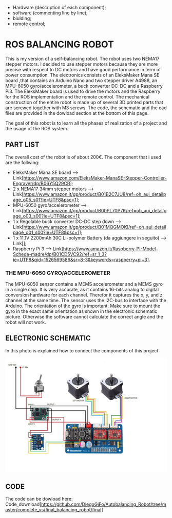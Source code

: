 - Hardware (description of each component);
- software (commenting line by line);
- biulding;
- remote control;

# ROS BALANCING ROBOT

This is my version of a self-balancing robot. The robot uses two NEMA17 stepper motors. I decided to use stepper motors because they are more precise with respect to DC motors and have good performance in term of power consumption.
The electronics consists of an EleksMaker Mana SE board ,that contains an Arduino Nano and two stepper driver A4988, an MPU-6050 gyro/accelerometer, a buck converter DC-DC and a Raspberry Pi3.
The EleksMaker board is used to drive the motors and the Raspberry for the ROS implementation and the remote control.
The mechanical construction of the entire robot is made up of several 3D printed parts that are screwed together with M3 screws.
The code, the schematic and the cad files are provided in the dowload section at the bottom of this page.

The goal of this robot is to learn all the phases of realization of a project and the usage of the ROS system.

## PART LIST

The overall cost of the robot is of about 200€. The component that i used are the follwing:

- EleksMaker Mana SE board --> Link[https://www.amazon.com/EleksMaker-ManaSE-Stepper-Controller-Engraver/dp/B06Y5Q29CR];
- 2 x NEMA17 34mm stepper motors --> Link[https://www.amazon.it/gp/product/B01B2C7JU8/ref=oh_aui_detailpage_o05_s01?ie=UTF8&psc=1];
- MPU-6050 gyro/accelerometer --> Link[https://www.amazon.it/gp/product/B00PL70P7K/ref=oh_aui_detailpage_o03_s00?ie=UTF8&psc=1];
- 1 x Regolable buck converter DC-DC step down --> Link[https://www.amazon.it/gp/product/B01MQGMOKI/ref=oh_aui_detailpage_o01_s00?ie=UTF8&psc=1];
- 1 x 11.1V 2200mAh 30C Li-polymer Battery (da aggiungere in seguito) --> Link[];
- Raspberry Pi 3 --> Link[https://www.amazon.it/Raspberry-PI-Model-Scheda-madre/dp/B01CD5VC92/ref=sr_1_3?ie=UTF8&qid=1526569586&sr=8-3&keywords=raspberry+pi+3].

### THE MPU-6050 GYRO/ACCELEROMETER

The MPU-6050 sensor contains a MEMS accelerometer and a MEMS gyro in a single chip. It is very accurate, as it contains 16-bits analog to digital conversion hardware for each channel. Therefor it captures the x, y, and z channel at the same time. The sensor uses the I2C-bus to interface with the Arduino.
The orientation of the gyro is important. Make sure to mount the gyro in the exact same orientation as shown in the electronic schematic picture. Otherwise the software cannot calculate the correct angle and the robot will not work.

## ELECTRONIC SCHEMATIC

In this photo is explained how to connect the components of this project.

![electronic_schematic](https://github.com/DiegoGiFo/Tirocinio/blob/master/Relazione/tot_scheme.jpg?raw=true "Schematic")

## CODE

The code can be dowload here: Code_download[https://github.com/DiegoGiFo/Autobalancing_Robot/tree/master/complete_vs/final_balancing_robot/final]
